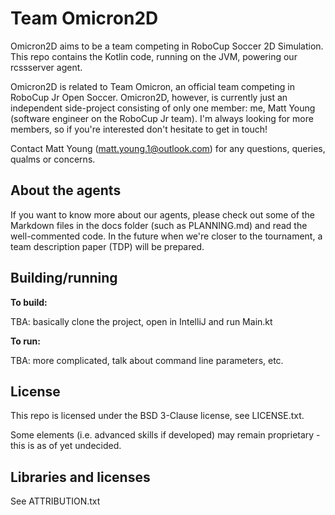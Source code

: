 # Team Omicron2D

Omicron2D aims to be a team competing in RoboCup Soccer 2D Simulation. 
This repo contains the Kotlin code, running on the JVM, powering our rcssserver agent.

Omicron2D is related to Team Omicron, an official team competing in RoboCup Jr Open Soccer.
Omicron2D, however, is currently just an independent side-project consisting of only one member: me, Matt Young (software
engineer on the RoboCup Jr team). I'm always looking for more members, so if you're interested don't hesitate to get
in touch!

Contact Matt Young (matt.young.1@outlook.com) for any questions, queries, qualms or concerns.

## About the agents
If you want to know more about our agents, please check out some of the Markdown files in the docs folder (such as
PLANNING.md) and read the well-commented code. In the future when we're closer to the tournament, a team description
paper (TDP) will be prepared.

## Building/running
**To build:**

TBA: basically clone the project, open in IntelliJ and run Main.kt

**To run:**

TBA: more complicated, talk about command line parameters, etc.

## License
This repo is licensed under the BSD 3-Clause license, see LICENSE.txt.

Some elements (i.e. advanced skills if developed) may remain proprietary - this is as of yet undecided.

## Libraries and licenses
See ATTRIBUTION.txt